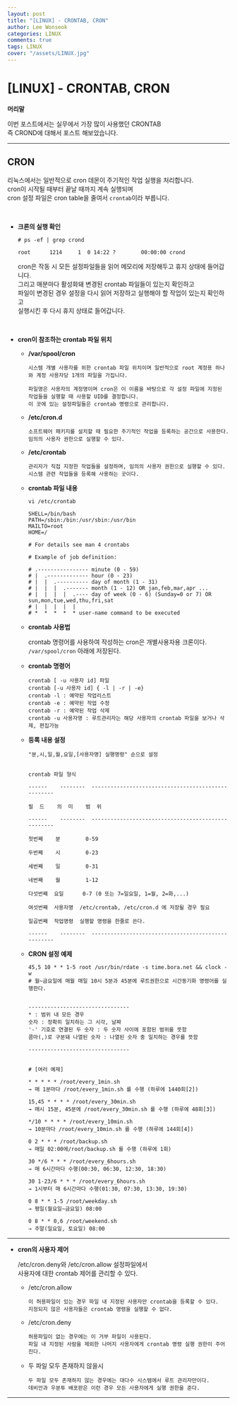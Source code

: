 ```yaml
---
layout: post
title: "[LINUX] - CRONTAB, CRON"
author: Lee Wonseok
categories: LINUX
comments: true
tags: LINUX
cover: "/assets/LINUX.jpg"
---
```



# [LINUX] - CRONTAB, CRON

**머리말**  

이번 포스트에서는 실무에서 가장 많이 사용했던 CRONTAB  
즉 CROND에 대해서 포스트 해보았습니다.

---

## CRON

리눅스에서는 일반적으로 cron 데몬이 주기적인 작업 실행을 처리합니다.  
cron이 시작될 때부터 끝날 때까지 계속 실행되며  
cron 설정 파일은 cron table을 줄여서 ``crontab``이라 부릅니다.  

<br/>

* **크론의 실행 확인**
	
	```
	# ps -ef | grep crond

  	root      1214     1  0 14:22 ?        00:00:00 crond
    ```

	cron은 작동 시 모든 설정파일들을 읽어 메모리에 저장해두고 휴지 상태에 들어갑니다.  
	그리고 매분마다 활성화돼 변경된 crontab 파일들이 있는지 확인하고  
	파일이 변경된 경우 설정을 다시 읽어 저장하고 실행해야 할 작업이 있는지 확인하고  
    실행시킨 후 다시 휴지 상태로 들어갑니다.  

<br/>

* **cron이 참조하는 crontab 파일 위치**

	- **/var/spool/cron**  

		```
		시스템 개별 사용자를 위한 crontab 파일 위치이며 일반적으로 root 계정용 하나와 계정 사용자당 1개의 파일을 가집니다.

		파일명은 사용자의 계정명이며 cron은 이 이름을 바탕으로 각 설정 파일에 지정된 작업들을 실행할 때 사용할 UID를 결정합니다.
		이 곳에 있는 설정파일들은 crontab 명령으로 관리합니다.
		```


	*  **/etc/cron.d**

		```
		소프트웨어 패키지를 설치할 때 필요한 주기적인 작업을 등록하는 공간으로 사용한다.
		임의의 사용자 권한으로 실행할 수 있다.
		```


	* **/etc/crontab**

		```
		관리자가 직접 지정한 작업들을 설정하며, 임의의 사용자 권한으로 실행할 수 있다.
		시스템 관련 작업들을 등록해 사용하는 곳이다.
		```

	* **crontab 파일 내용**
    
		```
		vi /etc/crontab

		SHELL=/bin/bash
		PATH=/sbin:/bin:/usr/sbin:/usr/bin
		MAILTO=root
		HOME=/

		# For details see man 4 crontabs

		# Example of job definition:

		# .---------------- minute (0 - 59)
		# |  .------------- hour (0 - 23)
		# |  |  .---------- day of month (1 - 31)
		# |  |  |  .------- month (1 - 12) OR jan,feb,mar,apr ...
		# |  |  |  |  .---- day of week (0 - 6) (Sunday=0 or 7) OR sun,mon,tue,wed,thu,fri,sat
		# |  |  |  |  |
		# *  *  *  *  * user-name command to be executed
		```


	* **crontab 사용법**   

	    crontab 명령어를 사용하여 작성하는 cron은 개별사용자용 크론이다.  
	    ``/var/spool/cron`` 아래에 저장된다.  



	* **crontab 명령어**

		```
		crontab [ -u 사용자 id] 파일
		crontab [-u 사용자 id] { -l | -r | -e}
      	crontab -l : 예약된 작업리스트
      	crontab -e : 예약된 작업 수정
      	crontab -r : 예약된 작업 삭제
      	crontab -u 사용자명 : 루트관리자는 해당 사용자의 crontab 파일을 보거나 삭제, 편집가능
        ```

	* **등록 내용 설정**

		```
		"분,시,일,월,요일,[사용자명] 실행명령" 순으로 설정


		crontab 파일 형식

		------    --------  ---------------------------------------------------

		필  드    의  미    범  위

		------    --------  ---------------------------------------------------

		첫번째    분        0-59

		두번째    시        0-23

		세번째    일        0-31

		네번째    월        1-12

		다섯번째  요일      0-7 (0 또는 7=일요일, 1=월, 2=화,...)

		여섯번째  사용자명  /etc/crontab, /etc/cron.d 에 저장될 경우 필요

		일곱번째  작업명령  실행할 명령을 한줄로 쓴다.

		------    --------  ---------------------------------------------------
		```



	* **CRON 설정 예제**

		```
	 	45,5 10 * * 1-5 root /usr/bin/rdate -s time.bora.net && clock -w
	  	# 월~금요일에 매월 매일 10시 5분과 45분에 루트권한으로 시간동기화 명령어를 실행한다.


		--------------------------------
    	* : 범위 내 모든 경우
    	숫자 : 정확히 일치하는 그 시각, 날짜
    	'-' 기호로 연결된 두 숫자 : 두 숫자 사이에 포함된 범위를 뜻함
    	콤마(,)로 구분돼 나열된 숫자 : 나열된 숫자 중 일치하는 경우를 뜻함

		--------------------------------


		# [여러 예제]

		* * * * * /root/every_1min.sh
   		→ 매 1분마다 /root/every_1min.sh 를 수행 (하루에 1440회[2])
	    
		15,45 * * * * /root/every_30min.sh
		→ 매시 15분, 45분에 /root/every_30min.sh 를 수행 (하루에 48회[3])

		*/10 * * * * /root/every_10min.sh
    	→ 10분마다 /root/every_10min.sh 를 수행 (하루에 144회[4])

		0 2 * * * /root/backup.sh
   		→ 매일 02:00에/root/backup.sh 를 수행 (하루에 1회)

		30 */6 * * * /root/every_6hours.sh
    	→ 매 6시간마다 수행(00:30, 06:30, 12:30, 18:30)

		30 1-23/6 * * * /root/every_6hours.sh
    	→ 1시부터 매 6시간마다 수행(01:30, 07:30, 13:30, 19:30)

		0 8 * * 1-5 /root/weekday.sh
    	→ 평일(월요일~금요일) 08:00

		0 8 * * 0,6 /root/weekend.sh
    	→ 주말(일요일, 토요일) 08:00
		```

------


* **cron의 사용자 제어**  
	
	/etc/cron.deny와 /etc/cron.allow 설정파일에서  
	사용자에 대한 crontab 제어를 관리할 수 있다.  



	* /etc/cron.allow  

		```	
	    이 허용파일이 있는 경우 파일 내 지정된 사용자만 crontab을 등록할 수 있다.
		지정되지 않은 사용자들은 crontab 명령을 실행할 수 없다.
		```

	* /etc/cron.deny

		```
	    허용파일이 없는 경우에는 이 거부 파일이 사용된다.
		파일 내 지정된 사람을 제외한 나머지 사용자에게 crontab 명령 실행 권한이 주어진다.
		```

	* 두 파일 모두 존재하지 않을시
    
		```
	    두 파일 모두 존재하지 않는 경우에는 대다수 시스템에서 루트 관리자만이다.
		데비안과 우분투 배포판은 이런 경우 모든 사용자에게 실행 권한을 준다.
		```
----
